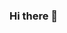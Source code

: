 ### Hi there 👋

<!--
**marinacavalari/marinacavalari** is a ✨ _special_ ✨ repository because its `README.md` (this file) appears on your GitHub profile.

[![Anurag's GitHub stats](https://github-readme-stats.vercel.app/api?username=marinacavalari)](https://github.com/anuraghazra/github-readme-stats)
